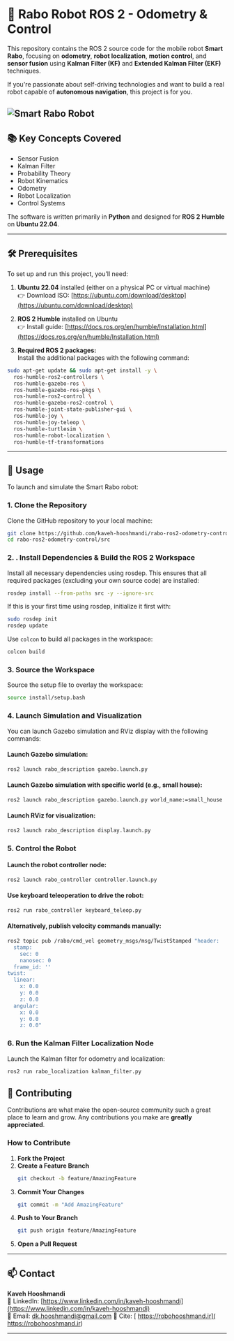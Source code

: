# 🤖 Rabo Robot ROS 2 - Odometry & Control

This repository contains the ROS 2 source code for the mobile robot **Smart Rabo**, focusing on **odometry**, **robot localization**, **motion control**, and **sensor fusion** using **Kalman Filter (KF)** and **Extended Kalman Filter (EKF)** techniques.

If you're passionate about self-driving technologies and want to build a real robot capable of **autonomous navigation**, this project is for you.


![Smart Rabo Robot](images/rabo_robot.png)
---

## 📚 Key Concepts Covered

- Sensor Fusion
- Kalman Filter
- Probability Theory
- Robot Kinematics
- Odometry
- Robot Localization
- Control Systems

The software is written primarily in **Python** and designed for **ROS 2 Humble** on **Ubuntu 22.04**.

---

## 🛠 Prerequisites

To set up and run this project, you’ll need:

1. **Ubuntu 22.04** installed (either on a physical PC or virtual machine)  
   👉 Download ISO: [https://ubuntu.com/download/desktop](https://ubuntu.com/download/desktop)

2. **ROS 2 Humble** installed on Ubuntu  
   👉 Install guide: [https://docs.ros.org/en/humble/Installation.html](https://docs.ros.org/en/humble/Installation.html)

3. **Required ROS 2 packages:**  
   Install the additional packages with the following command:

```bash
sudo apt-get update && sudo apt-get install -y \
  ros-humble-ros2-controllers \
  ros-humble-gazebo-ros \
  ros-humble-gazebo-ros-pkgs \
  ros-humble-ros2-control \
  ros-humble-gazebo-ros2-control \
  ros-humble-joint-state-publisher-gui \
  ros-humble-joy \
  ros-humble-joy-teleop \
  ros-humble-turtlesim \
  ros-humble-robot-localization \
  ros-humble-tf-transformations
```

---

## 🚀 Usage

To launch and simulate the Smart Rabo robot:

### 1. Clone the Repository

Clone the GitHub repository to your local machine:

```bash
git clone https://github.com/kaveh-hooshmandi/rabo-ros2-odometry-control.git
cd rabo-ros2-odometry-control/src
```

### 2. . Install Dependencies & Build the ROS 2 Workspace

Install all necessary dependencies using rosdep. This ensures that all required packages (excluding your own source code) are installed:

```bash
rosdep install --from-paths src -y --ignore-src
```
If this is your first time using rosdep, initialize it first with:
```bash
sudo rosdep init
rosdep update
```
Use `colcon` to build all packages in the workspace:

```bash
colcon build
```

### 3. Source the Workspace

Source the setup file to overlay the workspace:

```bash
source install/setup.bash
```

### 4. Launch Simulation and Visualization

You can launch Gazebo simulation and RViz display with the following commands:

#### Launch Gazebo simulation:
```bash
ros2 launch rabo_description gazebo.launch.py
```

#### Launch Gazebo simulation with specific world (e.g., small house):
```bash
ros2 launch rabo_description gazebo.launch.py world_name:=small_house
```

#### Launch RViz for visualization:
```bash
ros2 launch rabo_description display.launch.py
```

### 5. Control the Robot

#### Launch the robot controller node:
```bash
ros2 launch rabo_controller controller.launch.py
```

#### Use keyboard teleoperation to drive the robot:
```bash
ros2 run rabo_controller keyboard_teleop.py
```

#### Alternatively, publish velocity commands manually:
```bash
ros2 topic pub /rabo/cmd_vel geometry_msgs/msg/TwistStamped "header:
  stamp:
    sec: 0
    nanosec: 0
  frame_id: ''
twist:
  linear:
    x: 0.0
    y: 0.0
    z: 0.0
  angular:
    x: 0.0
    y: 0.0
    z: 0.0"
```

### 6. Run the Kalman Filter Localization Node

Launch the Kalman filter for odometry and localization:

```bash
ros2 run rabo_localization kalman_filter.py
```

## 🤝 Contributing

Contributions are what make the open-source community such a great place to learn and grow. Any contributions you make are **greatly appreciated**.

### How to Contribute

1. **Fork the Project**
2. **Create a Feature Branch**  
   ```bash
   git checkout -b feature/AmazingFeature
   ```
3. **Commit Your Changes**  
   ```bash
   git commit -m "Add AmazingFeature"
   ```
4. **Push to Your Branch**  
   ```bash
   git push origin feature/AmazingFeature
   ```
5. **Open a Pull Request**

---

## 📫 Contact

**Kaveh Hooshmandi**  
🔗 LinkedIn: [https://www.linkedin.com/in/kaveh-hooshmandi](https://www.linkedin.com/in/kaveh-hooshmandi)  
🔗 Email: dk.hooshmandi@gmail.com
🔗 Cite: [ https://robohooshmand.ir]( https://robohooshmand.ir) 

---
